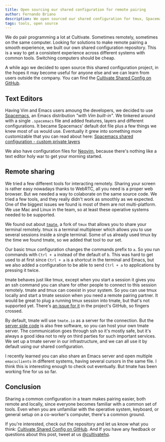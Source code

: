 ```yaml
---
title: Open sourcing our shared configuration for remote pairing
author: Fernando Briano
description: We open sourced our shared configuration for tmux, Spacemacs and other tools we use daily for development
tags: tools, open source
---
```


We do pair programming a lot at Cultivate. Sometimes remotely, sometimes on the same computer. Looking for solutions to make remote pairing a smooth experience, we built our own shared configuration repository. This is a way to get a consistent experience across different systems with common tools. Switching computers should be cheap.

A while ago we decided to open source this shared configuration project, in the hopes it may become useful for anyone else and we can learn from users outside the company. You can find the [Cultivate Shared Config on GitHub](https://github.com/CultivateHQ/cultivate_shared_config).

## Text Editors

Having Vim and Emacs users amoung the developers, we decided to use [Spacemacs](http://spacemacs.org/), an Emacs distribution _"with Vim built-in"_. We tinkered around with a single `.spacemacs` file and added features, layers and different configurations. It became Spacemacs' default dot file plus a few things we knew most of us would use. Eventually it grew into something more customizable that you can read about here:
[Spacemacs shared configuration - custom private layers](/posts/spacemacs-shared-config/)

We also have configuration files for <a href="https://neovim.io/" target="_blank">Neovim</a>, because there's nothing like a text editor holy war to get your morning started.

## Remote sharing

We tried a few different tools for interacting remotely. Sharing your screen is rather easy nowadays thanks to WebRTC, all you need is a proper web browser. But we needed a way to colaborate on the same source code. We tried a few tools, and they really didn't work as smoothly as we expected. One of the biggest issues we found is most of them are not multi-platform. We use Mac and Linux in the team, so at least these operative systems needed to be supported.

We found out about [`tmate`](https://tmate.io/), a fork of `tmux` that allows you to share your terminal remotely. tmux is a terminal multiplexer which allows you to use several sessions inside a single terminal. Some of us already used tmux by the time we found tmate, so we added that tool to our set.

Our basic tmux configuration changes the commands prefix to `a`. So you run commands with `Ctrl + a` instead of the default of `b`. This was hard to get used to at first since `Ctrl + a` is a shortcut in the terminal and Emacs, but we also added a configuration to be able to send `Ctrl + a` to applications by pressing it twice.

tmate behaves just like tmux, except when you start a session it gives you an ssh command you can share for other people to connect to this session remotely. tmate and tmux can coexist in your system. So you can use tmux locally and start a tmate session when you need a remote pairing partner. It would be great to plug a running tmux session into tmate, but that's not supported yet. There's [an issue for it](https://github.com/tmate-io/tmate/issues/26) in the project's GitHub, so fingers crossed.

By default, tmate will use `tmate.io` as a server for the connection. But the [server side code](https://github.com/tmate-io/tmate-slave) is also free software, so you can host your own tmate server. The communication goes through ssh so it's mostly safe, but it's always a good idea not to rely on third parties for such important services. We set up a tmate server in our infrastructure, and we can all use it by default using our shared configuration.

I recently learned you can also share an Emacs server and open multiple ``emacsclients`` in different systems, having several cursors in the same file. I think this is interesting enough to check out eventually. But tmate has been working fine for us so far.

## Conclusion

Sharing a common configuration in a team makes pairing easier, both remote and locally, since everyone becomes familiar with a common set of tools. Even when you are unfamiliar with the operative system, keyboard, or general setup on a co-worker's computer, there's a common ground.

If you're interested, check out the repository and let us know what you think: [Cultivate Shared Config on GitHub](https://github.com/CultivateHQ/cultivate_shared_config). And If you have any feedback or questions about this post, tweet at us [@cultivatehq](https://twitter.com/cultivatehq).


